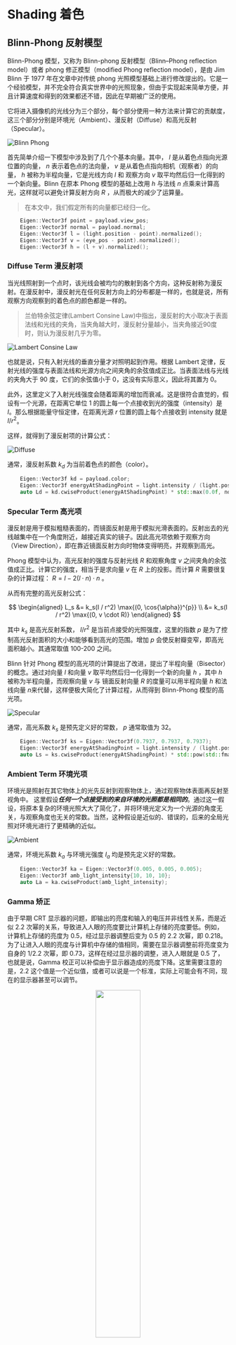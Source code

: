 # Shading 着色

## Blinn-Phong 反射模型

Blinn-Phong 模型，又称为 Blinn-phong 反射模型（Blinn–Phong reflection model）或者 phong 修正模型（modified Phong reflection model），是由 Jim Blinn 于 1977 年在文章中对传统 phong 光照模型基础上进行修改提出的。它是一个经验模型，并不完全符合真实世界中的光照现象，但由于实现起来简单方便，并且计算速度和得到的效果都还不错，因此在早期被广泛的使用。

它将进入摄像机的光线分为三个部分，每个部分使用一种方法来计算它的贡献度，这三个部分分别是环境光（Ambient）、漫反射（Diffuse）和高光反射（Specular）。

![Blinn Phong](./Assets/Blinn-Phong.png "Blinn Phong")

首先简单介绍一下模型中涉及到了几个个基本向量。其中， $l$ 是从着色点指向光源位置的向量， $n$ 表示着色点的法向量， $v$ 是从着色点指向相机（观察者）的向量， $h$ 被称为半程向量，它是光线方向 $l$ 和 观察方向 $v$ 取平均然后归一化得到的一个新向量。Blinn 在原本 Phong 模型的基础上改用 $h$ 与法线 $n$ 点乘来计算高光，这样就可以避免计算反射方向 $R$ ，从而极大的减少了运算量。

> 在本文中，我们假定所有的向量都已经归一化。

```cpp
    Eigen::Vector3f point = payload.view_pos;
    Eigen::Vector3f normal = payload.normal;
    Eigen::Vector3f l = (light.position - point).normalized();
    Eigen::Vector3f v = (eye_pos - point).normalized();
    Eigen::Vector3f h = (l + v).normalized();
```

### Diffuse Term 漫反射项

当光线照射到一个点时，该光线会被均匀的散射到各个方向，这种反射称为漫反射。在漫反射中，漫反射光在任何反射方向上的分布都是一样的，也就是说，所有观察方向观察到的着色点的颜色都是一样的。

> 兰伯特余弦定律(Lambert Consine Law)中指出，漫反射的大小取决于表面法线和光线的夹角，当夹角越大时，漫反射分量越小，当夹角接近90度时，则认为漫反射几乎为零。

![Lambert Consine Law](./Assets/Lambert_Consine_Law.png "Lambert Consine Law")

也就是说，只有入射光线的垂直分量才对照明起到作用。根据 Lambert 定律，反射光线的强度与表面法线和光源方向之间夹角的余弦值成正比。当表面法线与光线的夹角大于 90 度，它们的余弦值小于 0，这没有实际意义，因此将其置为 0。

此外，这里定义了入射光线强度会随着距离的增加而衰减。这是很符合直觉的，假设有一个光源，在距离它单位 1 的圆上每一个点接收到光的强度（intensity）是 $I$。那么根据能量守恒定律，在距离光源 $r$ 位置的圆上每个点接收到 intensity 就是 $I/r^2$。

这样，就得到了漫反射项的计算公式：

![Diffuse](./Assets/Diffuse.png "Diffuse")

通常，漫反射系数 $k_d$ 为当前着色点的颜色（color）。

```cpp
    Eigen::Vector3f kd = payload.color;
    Eigen::Vector3f energyAtShadingPoint = light.intensity / (light.position - point).dot(light.position - point);
    auto Ld = kd.cwiseProduct(energyAtShadingPoint) * std::max(0.0f, normal.dot(l));
```

### Specular Term 高光项

漫反射是用于模拟粗糙表面的，而镜面反射是用于模拟光滑表面的。反射出去的光线越集中在一个角度附近，越接近真实的镜子。因此高光项依赖于观察方向（View Direction），即在靠近镜面反射方向时物体变得明亮，并观察到高光。

Phong 模型中认为，高光反射的强度与反射光线 $R$ 和观察角度 $v$ 之间夹角的余弦值成正比。计算它的强度，相当于是求向量 $v$ 在 $R$ 上的投影。而计算 $R$ 需要很复杂的计算过程： $R = l - 2(l \cdot n) \cdot n$ 。

从而有完整的高光反射公式：

$$
\begin{aligned}
L_s &= k_s(I / r^2) \max{(0, \cos{\alpha})^{p}} \\
    &= k_s(I / r^2) \max{(0, v \cdot R)}
\end{aligned}
$$

其中 $k_s$ 是高光反射系数， $I/r^2$ 是当前点接受的光照强度，这里的指数 $p$ 是为了控制高光反射面积的大小和能够看到高光的范围。增加 $p$ 会使反射瓣变窄，即高光面积越小。其通常取值 100-200 之间。

Blinn 针对 Phong 模型的高光项的计算提出了改进，提出了半程向量（Bisector）的概念。通过对向量 $l$ 和向量 $v$ 取平均然后归一化得到一个新的向量 $h$ ，其中 $h$ 被称为半程向量，而观察向量 $v$ 与 镜面反射向量 $R$ 的度量可以用半程向量 $h$ 和法线向量 $n$来代替，这样便极大简化了计算过程，从而得到 Blinn-Phong 模型的高光项。

![Specular](./Assets/Specular.png "Specular")

通常，高光系数 $k_s$ 是预先定义好的常数， $p$ 通常取值为 32。

```cpp
    Eigen::Vector3f ks = Eigen::Vector3f(0.7937, 0.7937, 0.7937);
    Eigen::Vector3f energyAtShadingPoint = light.intensity / (light.position - point).dot(light.position - point);
    auto Ls = ks.cwiseProduct(energyAtShadingPoint) * std::pow(std::fmax(0.0f, normal.dot(h)), p);
```

### Ambient Term 环境光项

环境光是照射在其它物体上的光先反射到观察物体上，通过观察物体表面再反射至视角中。
这里假设***任何一个点接受到的来自环境的光照都是相同的***。通过这一假设，将原本复杂的环境光照大大了简化了，并将环境光定义为一个光源的角度无关，与观察角度也无关的常数。当然，这种假设是近似的、错误的，后来的全局光照对环境光进行了更精确的近似。

![Ambient](./Assets/Ambient.png "Ambient")

通常，环境光系数 $k_a$ 与环境光强度 $I_a$ 均是预先定义好的常数。

```cpp
    Eigen::Vector3f ka = Eigen::Vector3f(0.005, 0.005, 0.005);
    Eigen::Vector3f amb_light_intensity{10, 10, 10};
    auto La = ka.cwiseProduct(amb_light_intensity);
```

### Gamma 矫正

由于早期 CRT 显示器的问题，即输出的亮度和输入的电压并非线性关系，而是近似 2.2 次幂的关系，导致进入人眼的亮度要比计算机上存储的亮度要低。例如，计算机上存储的亮度为 0.5，经过显示器调整后变为 0.5 的 2.2 次幂，即 0.218。为了让进入人眼的亮度与计算机中存储的值相同，需要在显示器调整前将亮度变为自身的 1/2.2 次幂，即 0.73，这样在经过显示器的调整，进入人眼就是 0.5 了，也就是说，Gamma 校正可以补偿由于显示器造成的亮度下降。这里需要注意的是，2.2 这个值是一个近似值，或者可以说是一个标准，实际上可能会有不同，现在的显示器甚至可以调节。

<div align="center"><img src="./Assets/Gamma.png" width = "45%" ></div>

上图中横坐标为输入值，纵坐标为输出值，中间的点线是物理亮度值，也是线性空间中的值，下方的实线是经过显示器校正的曲线，而上方的虚线是我们提高亮度或者说增大暗部存储范围后的曲线。

#### 提高暗部亮度值存储范围的原理

sRGB 空间有一个很重要的作用，就是我们用来存储颜色的媒介往往不够存储很多细节，比如常用的 RGBA32，每一个通道只有 8 位，即 0 到 255，只能存 256 个级别的亮度，这会丢失很多物理世界里的真实信息。那么如何在不增加存储范围的情况下，尽可能保留更多的物理信息呢？答案是，通过 Gamma 校正，把较暗的部分的存储范围放大，当然这会导致较亮的部分丢掉一些细节。这么做的依据是前面提到的人眼对暗部更敏感，所以应该用更多的范围去存储较暗的部分，而亮的部分，即使丢失掉一些细节也没关系，因为人眼可能并不会感知到。

通过上面的图可以看到，在物理世界中，假设摄像机采样到的亮度为 0.218，如果就这么直接存储，那么采样的所有 0.218 以下的亮度都只能保存在 0.218 这个值以下，换成 8 位二进制表示只有 256 乘 0.218 等于 55 个级别。而 0.782 到 1 的值直接保存的话，也是 55 个级别，这样就造成了浪费，因为我们对 0 到 0.218 这个范围的敏感程度要大于 0.782 到 1 这个范围，而这两个范围都用 55 个亮度级别去表示，这就会使得我们本来可以感觉的更多的暗部的细节，但现在感觉不到了。

当我们将物理世界中采样的亮度变为它的 0.45 次幂，也就是上图中上方的虚线，情况就会不一样。0 到 0.218 这个范围会变为 0 到 0.5，也就是说我们可以用 128 个级别去存储 0 到 0.218 这个范围，这样我们可以感受到 128 个级别的亮度，而 0.782 到 1 经过 Gamma 校正后的范围是 0.9 到 1，也就是只有 26 个级别。这符合我们人眼的特性，前面提到过，人眼感知物理亮度在暗部更敏感。

### 最终着色

因此，在最终的颜色输出时应当对颜色做一个 Gamma 矫正，从而使得输出更加符合人眼观察的习惯。

这里的 $\gamma$ 通常取值为 2.2。

```cpp
    auto L =  La + Ld + Ls;
    vec3 phongColor = pow(L, vec3(1.0 / 2.2)) * 255.f;
```

## Reference

[1] [GAMES101-现代计算机图形学入门](https://www.bilibili.com/video/BV1X7411F744/?p=8&share_source=copy_web&vd_source=0010cd145c4589a828366dd2f6c17219) - 闫令琪

[2] [Blinn-Phong光照模型从定义到实现](https://zhuanlan.zhihu.com/p/442023993) - Ruyi Y的文章 - 知乎

[3] [对 Gamma 校正的个人理解](https://zhuanlan.zhihu.com/p/36581276) - windsmoon的文章 - 知乎
